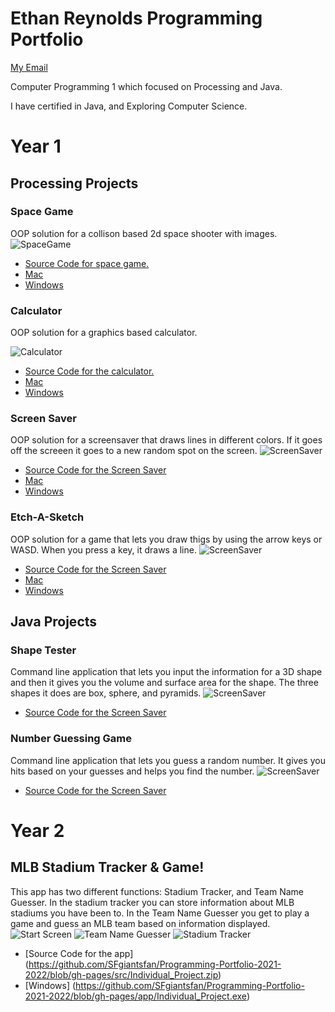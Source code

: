 # Ethan Reynolds Programming Portfolio
[My Email](mailto:ereynolds2364@gmail.com)

Computer Programming 1 which focused on Processing and Java.

I have certified in Java, and Exploring Computer Science.

# Year 1

## Processing Projects

### Space Game
OOP solution for a collison based 2d space shooter with images.
![SpaceGame](https://github.com/SFgiantsfan/Programming-Portfolio-2021-2022/blob/gh-pages/Images/SpaceGame2022.png?raw=true)
* [Source Code for space game.](https://github.com/SFgiantsfan/Programming-Portfolio-2021-2022/blob/gh-pages/src/SpaceGame.zip)
* [Mac](https://github.com/SFgiantsfan/Programming-Portfolio-2021-2022/tree/gh-pages/app/SpaceGamemacos-x86_64)
* [Windows](https://github.com/SFgiantsfan/Programming-Portfolio-2021-2022/tree/gh-pages/app/SpaceGamewindows-amd64)

### Calculator 
OOP solution for a graphics based calculator.

![Calculator](https://github.com/SFgiantsfan/Programming-Portfolio-2021-2022/blob/gh-pages/Images/Calculator2022.png?raw=true)
* [Source Code for the calculator.](https://github.com/SFgiantsfan/Programming-Portfolio-2021-2022/blob/gh-pages/src/Calculator.zip)
* [Mac](https://github.com/SFgiantsfan/Programming-Portfolio-2021-2022/tree/gh-pages/app/Calculatormacos-x86_64)
* [Windows](https://github.com/SFgiantsfan/Programming-Portfolio-2021-2022/blob/gh-pages/app/Calculator.exe)

### Screen Saver
OOP solution for a screensaver that draws lines in different colors. If it goes off the screeen it goes to a new random spot on the screen.
![ScreenSaver](https://github.com/SFgiantsfan/Programming-Portfolio-2021-2022/blob/gh-pages/Images/ScreenSaverScreenshot.png?raw=true)
* [Source Code for the Screen Saver](https://github.com/SFgiantsfan/Programming-Portfolio-2021-2022/blob/gh-pages/src/ScreenSaver.zip)
* [Mac](https://github.com/SFgiantsfan/Programming-Portfolio-2021-2022/tree/gh-pages/app/ScreenSavermacos-x86_64)
* [Windows](https://github.com/SFgiantsfan/Programming-Portfolio-2021-2022/blob/gh-pages/app/ScreenSaver.exe)

### Etch-A-Sketch
OOP solution for a game that lets you draw thigs by using the arrow keys or WASD. When you press a key, it draws a line.
![ScreenSaver](https://github.com/SFgiantsfan/Programming-Portfolio-2021-2022/blob/gh-pages/Images/Etch-A-SketchScreenShotNew.png?raw=true)
* [Source Code for the Screen Saver](https://github.com/SFgiantsfan/Programming-Portfolio-2021-2022/blob/gh-pages/src/Etch_A_Sketch.zip)
* [Mac](https://github.com/SFgiantsfan/Programming-Portfolio-2021-2022/tree/gh-pages/app/Etch_A_Sketch.app/Contents)
* [Windows](https://github.com/SFgiantsfan/Programming-Portfolio-2021-2022/blob/gh-pages/app/Etch_A_Sketch.exe)

## Java Projects

### Shape Tester
Command line application that lets you input the information for a 3D shape and then it gives you the volume and surface area for the shape. The three shapes it does are box, sphere, and pyramids.
![ScreenSaver](https://github.com/SFgiantsfan/Programming-Portfolio-2021-2022/blob/gh-pages/Images/ShapeTesterScreenShot.png?raw=true)
* [Source Code for the Screen Saver](https://github.com/SFgiantsfan/Programming-Portfolio-2021-2022/blob/gh-pages/src/ShapeTester.zip)

### Number Guessing Game
Command line application that lets you guess a random number. It gives you hits based on your guesses and helps you find the number.
![ScreenSaver](https://github.com/SFgiantsfan/Programming-Portfolio-2021-2022/blob/gh-pages/Images/NumeberGuessingGameScreenShot.png?raw=true)
* [Source Code for the Screen Saver](https://github.com/SFgiantsfan/Programming-Portfolio-2021-2022/blob/gh-pages/src/NumberGuessingGame.zip)

# Year 2
## MLB Stadium Tracker & Game!
This app has two different functions: Stadium Tracker, and Team Name Guesser. In the stadium tracker you can store information about MLB stadiums you have been to. In the Team Name Guesser you get to play a game and guess an MLB team based on information displayed.
![Start Screen](https://github.com/SFgiantsfan/Programming-Portfolio-2021-2022/blob/gh-pages/Images/MLB%20App%20Start%20Screen.PNG?raw=true)
![Team Name Guesser](https://github.com/SFgiantsfan/Programming-Portfolio-2021-2022/blob/gh-pages/Images/Team%20Name%20Guesser.PNG?raw=true)
![Stadium Tracker](https://github.com/SFgiantsfan/Programming-Portfolio-2021-2022/blob/gh-pages/Images/Stadium%20Tracker.PNG?raw=true)
* [Source Code for the app] (https://github.com/SFgiantsfan/Programming-Portfolio-2021-2022/blob/gh-pages/src/Individual_Project.zip)
* [Windows] (https://github.com/SFgiantsfan/Programming-Portfolio-2021-2022/blob/gh-pages/app/Individual_Project.exe)
